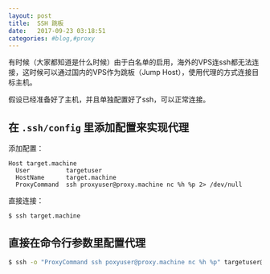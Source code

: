 ```yaml
---
layout: post
title:  SSH 跳板
date:   2017-09-23 03:18:51
categories: #blog,#proxy 
---
```

有时候（大家都知道是什么时候）由于白名单的启用，海外的VPS连ssh都无法连接，这时候可以通过国内的VPS作为跳板（Jump Host），使用代理的方式连接目标主机。

假设已经准备好了主机，并且单独配置好了ssh，可以正常连接。

## 在 `.ssh/config` 里添加配置来实现代理

添加配置：

```
Host target.machine
  User          targetuser
  HostName      target.machine
  ProxyCommand  ssh proxyuser@proxy.machine nc %h %p 2> /dev/null
```

直接连接：

```bash
$ ssh target.machine
```

## 直接在命令行参数里配置代理

```bash
$ ssh -o "ProxyCommand ssh poxyuser@proxy.machine nc %h %p" targetuser@target.machine
```
